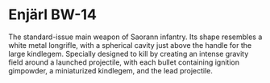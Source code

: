 # Enjärl BW-14

The standard-issue main weapon of Saorann infantry. Its shape resembles a white metal longrifle, with a spherical cavity just above the handle for the large kindlegem. Specially designed to kill by creating an intense gravity field around a launched projectile, with each bullet containing ignition gimpowder, a miniaturized kindlegem, and the lead projectile.
